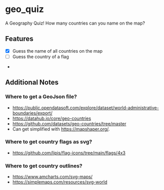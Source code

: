 # geo_quiz

A Geography Quiz! How many countries can you name on the map?

## Features

- [x] Guess the name of all countries on the map
- [ ] Guess the country of a flag
-

## Additional Notes

### Where to get a GeoJson file?

- https://public.opendatasoft.com/explore/dataset/world-administrative-boundaries/export/
- https://datahub.io/core/geo-countries
- https://github.com/datasets/geo-countries/tree/master
- Can get simplified with https://mapshaper.org/.

### Where to get country flags as svg?

- https://github.com/lipis/flag-icons/tree/main/flags/4x3

### Where to get country outlines?

- https://www.amcharts.com/svg-maps/
- https://simplemaps.com/resources/svg-world
